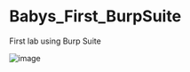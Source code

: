 # Babys_First_BurpSuite
First lab using Burp Suite


![image](https://user-images.githubusercontent.com/31230311/72771298-804c3080-3bce-11ea-835d-e5ec421a9bba.png)
